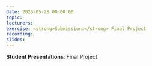 ```yaml
---
date: 2025-05-28 00:00:00
topic:
lecturers:
exercise: <strong>Submission:</strong> Final Project
recording:
slides:
---
```


**Student Presentations**: Final Project